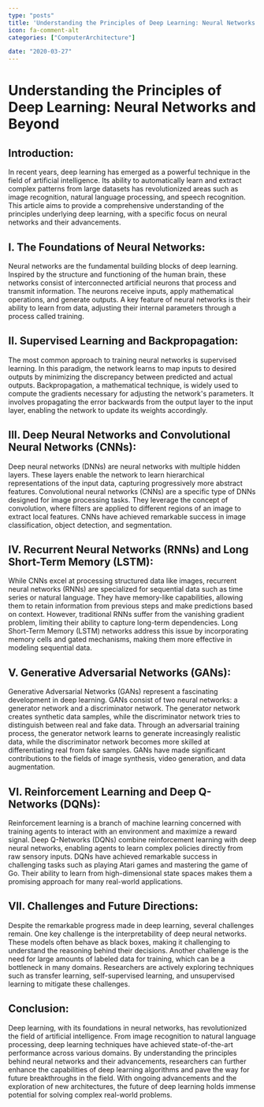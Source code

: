 ```yaml
---
type: "posts"
title: 'Understanding the Principles of Deep Learning: Neural Networks and Beyond'
icon: fa-comment-alt
categories: ["ComputerArchitecture"]

date: "2020-03-27"
---
```




# Understanding the Principles of Deep Learning: Neural Networks and Beyond

## Introduction:

In recent years, deep learning has emerged as a powerful technique in the field of artificial intelligence. Its ability to automatically learn and extract complex patterns from large datasets has revolutionized areas such as image recognition, natural language processing, and speech recognition. This article aims to provide a comprehensive understanding of the principles underlying deep learning, with a specific focus on neural networks and their advancements.

## I. The Foundations of Neural Networks:

Neural networks are the fundamental building blocks of deep learning. Inspired by the structure and functioning of the human brain, these networks consist of interconnected artificial neurons that process and transmit information. The neurons receive inputs, apply mathematical operations, and generate outputs. A key feature of neural networks is their ability to learn from data, adjusting their internal parameters through a process called training.

## II. Supervised Learning and Backpropagation:

The most common approach to training neural networks is supervised learning. In this paradigm, the network learns to map inputs to desired outputs by minimizing the discrepancy between predicted and actual outputs. Backpropagation, a mathematical technique, is widely used to compute the gradients necessary for adjusting the network's parameters. It involves propagating the error backwards from the output layer to the input layer, enabling the network to update its weights accordingly.

## III. Deep Neural Networks and Convolutional Neural Networks (CNNs):

Deep neural networks (DNNs) are neural networks with multiple hidden layers. These layers enable the network to learn hierarchical representations of the input data, capturing progressively more abstract features. Convolutional neural networks (CNNs) are a specific type of DNNs designed for image processing tasks. They leverage the concept of convolution, where filters are applied to different regions of an image to extract local features. CNNs have achieved remarkable success in image classification, object detection, and segmentation.

## IV. Recurrent Neural Networks (RNNs) and Long Short-Term Memory (LSTM):

While CNNs excel at processing structured data like images, recurrent neural networks (RNNs) are specialized for sequential data such as time series or natural language. They have memory-like capabilities, allowing them to retain information from previous steps and make predictions based on context. However, traditional RNNs suffer from the vanishing gradient problem, limiting their ability to capture long-term dependencies. Long Short-Term Memory (LSTM) networks address this issue by incorporating memory cells and gated mechanisms, making them more effective in modeling sequential data.

## V. Generative Adversarial Networks (GANs):

Generative Adversarial Networks (GANs) represent a fascinating development in deep learning. GANs consist of two neural networks: a generator network and a discriminator network. The generator network creates synthetic data samples, while the discriminator network tries to distinguish between real and fake data. Through an adversarial training process, the generator network learns to generate increasingly realistic data, while the discriminator network becomes more skilled at differentiating real from fake samples. GANs have made significant contributions to the fields of image synthesis, video generation, and data augmentation.

## VI. Reinforcement Learning and Deep Q-Networks (DQNs):

Reinforcement learning is a branch of machine learning concerned with training agents to interact with an environment and maximize a reward signal. Deep Q-Networks (DQNs) combine reinforcement learning with deep neural networks, enabling agents to learn complex policies directly from raw sensory inputs. DQNs have achieved remarkable success in challenging tasks such as playing Atari games and mastering the game of Go. Their ability to learn from high-dimensional state spaces makes them a promising approach for many real-world applications.

## VII. Challenges and Future Directions:

Despite the remarkable progress made in deep learning, several challenges remain. One key challenge is the interpretability of deep neural networks. These models often behave as black boxes, making it challenging to understand the reasoning behind their decisions. Another challenge is the need for large amounts of labeled data for training, which can be a bottleneck in many domains. Researchers are actively exploring techniques such as transfer learning, self-supervised learning, and unsupervised learning to mitigate these challenges.

## Conclusion:

Deep learning, with its foundations in neural networks, has revolutionized the field of artificial intelligence. From image recognition to natural language processing, deep learning techniques have achieved state-of-the-art performance across various domains. By understanding the principles behind neural networks and their advancements, researchers can further enhance the capabilities of deep learning algorithms and pave the way for future breakthroughs in the field. With ongoing advancements and the exploration of new architectures, the future of deep learning holds immense potential for solving complex real-world problems.